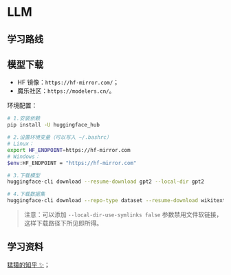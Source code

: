 # LLM

## 学习路线

## 模型下载

- HF 镜像：`https://hf-mirror.com/`；
- 魔乐社区：`https://modelers.cn/`。

环境配置：

```bash
# 1.安装依赖
pip install -U huggingface_hub

# 2.设置环境变量（可以写入 ~/.bashrc）
# Linux：
export HF_ENDPOINT=https://hf-mirror.com
# Windows：
$env:HF_ENDPOINT = "https://hf-mirror.com"

# 3.下载模型
huggingface-cli download --resume-download gpt2 --local-dir gpt2

# 4.下载数据集
huggingface-cli download --repo-type dataset --resume-download wikitext --local-dir wikitext
```

> 注意：可以添加 `--local-dir-use-symlinks false` 参数禁用文件软链接，这样下载路径下所见即所得。

## 学习资料

[<u>猛猿的知乎 ✨</u>](https://zhuanlan.zhihu.com/p/654910335)；
